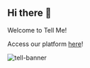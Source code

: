 ## Hi there 👋

Welcome to Tell Me!

Access our platform [here](https://www.tellmeext.com/)!

![tell-banner](https://github.com/tellme-ext/.github/assets/73175981/b846c870-27e2-4451-9397-8982119fcb35)
